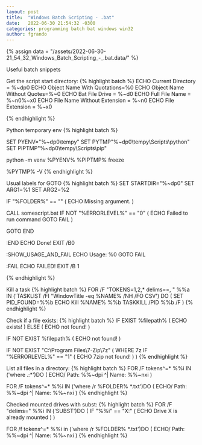 ```yaml
---
layout: post
title:  "Windows Batch Scripting - .bat"
date:   2022-06-30 21:54:32 -0300
categories: programming batch bat windows win32
author: fgrando
---
```

{% assign data = "/assets/2022-06-30-21_54_32_Windows_Batch_Scripting_-_.bat.data/" %}

Useful batch snippets


Get the script start directory:
{% highlight batch %}
ECHO Current Directory = %~dp0
ECHO Object Name With Quotations=%0
ECHO Object Name Without Quotes=%~0
ECHO Bat File Drive = %~d0
ECHO Full File Name = %~n0%~x0
ECHO File Name Without Extension = %~n0
ECHO File Extension = %~x0

{% endhighlight %}



Python temporary env
{% highlight batch %}

SET PYENV="%~dp0\tempy"
SET PYTMP"%~dp0\tempy\Scripts\python"
SET PIPTMP"%~dp0\tempy\Scripts\pip"

python -m venv %PYENV%
%PIPTMP% freeze

%PYTMP% -V
{% endhighlight %}

Usual labels for GOTO
{% highlight batch %}
SET STARTDIR="%~dp0"
SET ARG1=%1
SET ARG2=%2

IF "%FOLDER%" == "" (
    ECHO Missing argument.
)

CALL somescript.bat
IF NOT "%ERRORLEVEL%" == "0" (
    ECHO Failed to run command
    GOTO FAIL
)

GOTO END

:END
ECHO Done!
EXIT /B0

:SHOW_USAGE_AND_FAIL
ECHO Usage: %0 <argmument>
GOTO FAIL

:FAIL
ECHO FAILED!
EXIT /B 1

{% endhighlight %}


Kill a task
{% highlight batch %}
FOR /F "TOKENS=1,2,* delims==, " %%a IN ('TASKLIST /FI "WindowTitle -eq %NAME% /NH /FO CSV') DO (
    SET PID_FOUND=%%b
    ECHO Kill %NAME% %%b
    TASKKILL /PID %%b /F
)
{% endhighlight %}


Check if a file exists:
{% highlight batch %}
IF EXIST %filepath% (
    ECHO exists!
) ELSE (
    ECHO not found!
)

IF NOT EXIST %filepath% (
    ECHO not found!
)

IF NOT EXIST "C:\Program Files\7-Zip\7z" (
    WHERE 7z
    IF "%ERRORLEVEL%" == "1" (
        ECHO 7zip not found!
    )
)
{% endhighlight %}



List all files in a directory:
{% highlight batch %}
FOR /F tokens^=* %%i IN ('where .:*')DO (
	ECHO/ Path: %%~dpi ^| Name: %%~nxi
)

FOR /F tokens^=* %%i IN ('where /r %FOLDER% *.txt')DO (
	ECHO/ Path: %%~dpi ^| Name: %%~nxi
)
{% endhighlight %}



Checked mounted drives with subst:
{% highlight batch %}
FOR /F "delims=\" %%i IN ('SUBST')DO (
    IF "%%i" == "X:" (
        ECHO Drive X is already mounted
    )
)

FOR /f tokens^=* %%i in ('where /r %FOLDER% *.txt')DO (
	ECHO/ Path: %%~dpi ^| Name: %%~nxi
)
{% endhighlight %}

